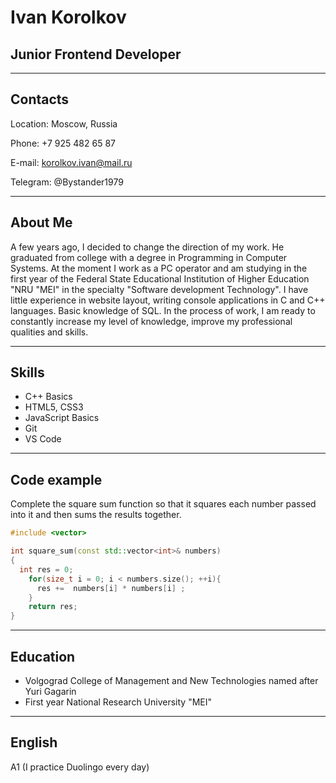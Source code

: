# Ivan Korolkov

## Junior Frontend Developer
***

## Contacts

Location: Moscow, Russia

Phone: +7 925 482 65 87

E-mail: korolkov.ivan@mail.ru

Telegram: @Bystander1979
***
## About Me

A few years ago, I decided to change the direction of my work.
He graduated from college with a degree in Programming in Computer Systems. At the moment I work as a PC operator and am
studying in the first year of the Federal State Educational Institution of Higher Education "NRU "MEI" in the specialty "Software development Technology".
I have little experience in website layout, writing console applications in C and C++ languages.
Basic knowledge of SQL. In the process of work, I am ready to constantly increase my level of knowledge,
improve my professional qualities and skills.
***
## Skills

* C++ Basics
* HTML5, CSS3
* JavaScript Basics
* Git
* VS Code
***
## Code example

Complete the square sum function so that it squares each number passed into it and then sums the results together.

``` c++
#include <vector>

int square_sum(const std::vector<int>& numbers)
{
  int res = 0;
    for(size_t i = 0; i < numbers.size(); ++i){
      res +=  numbers[i] * numbers[i] ;
    }
    return res;
}
```
***
## Education
* Volgograd College of Management and New Technologies named after Yuri Gagarin
* First year National Research University "MEI"
***
## English

A1 (I practice Duolingo every day)


